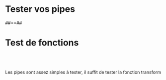 <!-- .slide: class="transition-bg-grey-1 underline" -->
# Tester vos pipes

##==##

<!-- .slide: class="sfeir-basic-slide" -->
# Test de fonctions
<br><br><br>
Les pipes sont assez simples à tester, il suffit de tester la fonction transform
